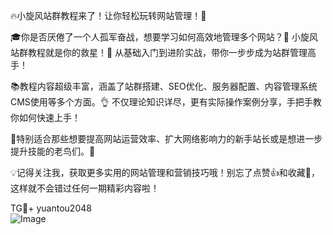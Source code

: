 🔥小旋风站群教程来了！让你轻松玩转网站管理！🚀

🎓你是否厌倦了一个人孤军奋战，想要学习如何高效地管理多个网站？🧐 小旋风站群教程就是你的救星！🎯 从基础入门到进阶实战，带你一步步成为站群管理高手！

📚教程内容超级丰富，涵盖了站群搭建、SEO优化、服务器配置、内容管理系统CMS使用等多个方面。👌 不仅理论知识详尽，更有实际操作案例分享，手把手教你如何快速上手！

🌟特别适合那些想要提高网站运营效率、扩大网络影响力的新手站长或是想进一步提升技能的老鸟们。🌈

💡记得关注我，获取更多实用的网站管理和营销技巧哦！别忘了点赞👍和收藏💖，这样就不会错过任何一期精彩内容啦！

TG💪+ yuantou2048  
![Image](https://github.com/user-attachments/assets/42a5a4a5-fea9-4a1d-8aa0-73e57e430cca)